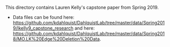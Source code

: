This directory contains Lauren Kelly's capstone paper from Spring 2019.
* Data files can be found here: https://github.com/kdahlquist/DahlquistLab/tree/master/data/Spring2019/lkelly9_capstone_research and here: https://github.com/kdahlquist/DahlquistLab/tree/master/data/Spring2018/MO.LK%20Edge%20Deletion%20Data.
